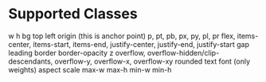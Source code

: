 # Supported Classes
w
h
bg
top
left
origin (this is anchor point)
p, pt, pb, px, py, pl, pr
flex, items-center, items-start, items-end, justify-center, justify-end, justify-start
gap
leading
border
border-opacity
z
overflow, overflow-hidden/clip-descendants, overflow-y, overflow-x, overflow-xy
rounded
text
font (only weights)
aspect
scale
max-w
max-h
min-w
min-h
